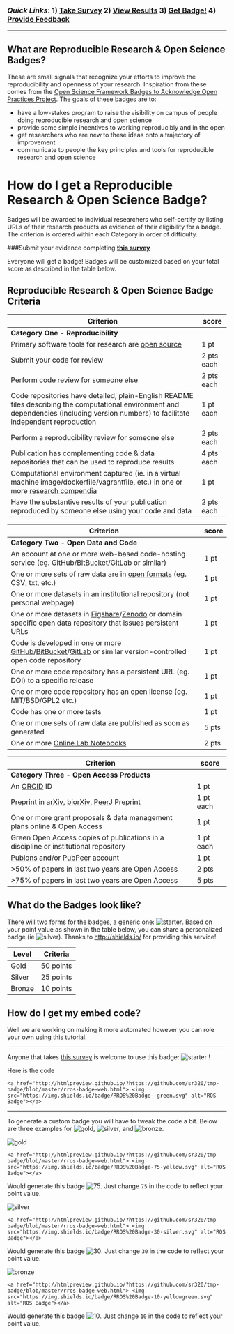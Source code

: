 
### *Quick Links*: 1) [**Take Survey**](https://docs.google.com/forms/d/1WqeQRmPi42pD-OqHxTqfA7aWqgPrkNjV8PTixA-m2sI/viewform?c=0&w=1)   2) [**View Results**](https://t.co/XGt5D8k6Hb)    3) [**Get Badge!**](badger)    4) [Provide Feedback](https://github.com/sr320/tmp-badge/issues/new) 

---

## What are Reproducible Research & Open Science Badges?

These are small signals that recognize your efforts to improve the reproducibility and openness of your research. Inspiration from these comes from the [Open Science Framework Badges to Acknowledge Open Practices Project](https://osf.io/tvyxz/). The goals of these badges are to:

- have a low-stakes program to raise the visibility on campus of people doing reproducible research and open science
- provide some simple incentives to working reproducibly and in the open
- get researchers who are new to these ideas onto a trajectory of improvement
- communicate to people the key principles and tools for reproducible research and open science 

# How do I get a Reproducible Research & Open Science Badge?

Badges will be awarded to individual researchers who self-certify by listing URLs of their research products as evidence of their eligibility for a badge. The criterion is ordered within each Category in order of difficulty.

###Submit your evidence completing **[this survey](http://goo.gl/forms/jm08DOJ2EI)** 

Everyone will get a badge! Badges will be customized based on your total score as described in the table below.


## Reproducible Research & Open Science Badge Criteria

| Criterion | score |
|-----------|-------|
|**Category One - Reproducibility** ||
Primary software tools for research are [open source](https://en.wikipedia.org/wiki/Open_source) | 1 pt
Submit your code for review | 2 pts each |
Perform code review for someone else | 2 pts each |
Code repositories have detailed, plain-English README files describing the computational environment and dependencies (including version numbers) to facilitate independent reproduction | 1 pt each
Perform a reproducibility review for someone else | 2 pts each |
Publication has complementing code & data repositories that can be used to reproduce results | 4 pts each |
Computational environment captured (ie. in a virtual machine image/dockerfile/vagrantfile, etc.) in one or more [research compendia](http://biostats.bepress.com/bioconductor/paper2/) | 1 pt |
Have the substantive results of your publication reproduced by someone else using your code and data | 2 pts each

| Criterion | score |
|-----------|-------|
|**Category Two - Open Data and Code** | |
An account at one or more web-based code-hosting service (eg. [GitHub](https://github.com)/[BitBucket](https://BitBucket.com)/[GitLab](https://gitlab.com) or similar) | 1 pt |
One or more sets of raw data are in [open formats](https://en.wikipedia.org/wiki/Open_format) (eg. CSV, txt, etc.) | 1 pt |
One or more datasets in an institutional repository (not personal webpage) | 1 pt |
One or more datasets in [Figshare](http://www.Figshare.com)/[Zenodo](http://www.Zenodo.org) or domain specific open data repository that issues persistent URLs | 1 pt |
Code is developed in one or more [GitHub](https://github.com)/[BitBucket](https://BitBucket.com)/[GitLab](https://gitlab.com) or similar version-controlled open code repository | 1 pt |
One or more code repository has a persistent URL (eg. DOI) to a specific release | 1 pt |
One or more code repository has an open license (eg. MIT/BSD/GPL2 etc.) | 1 pt |
Code has one or more tests | 1 pt |
One or more sets of raw data are published as soon as generated | 5 pts |
One or more [Online Lab Notebooks](https://en.wikipedia.org/wiki/Open_notebook_science) | 2 pts |


| Criterion | score |
|-----------|-------|
|**Category Three - Open Access Products** | |
An [ORCID](http://orcid.org/) ID | 1 pt |
Preprint in [arXiv](http://www.arXiv.org), [biorXiv](/http://biorxiv.org/), [PeerJ](http://www.PeerJ.com) Preprint | 1 pt each |
One or more grant proposals & data management plans online & Open Access | 1 pt |
Green Open Access copies of publications in a discipline or institutional repository | 1 pt each |
[Publons](https://publons.com/) and/or [PubPeer](http://www.pubpeer.com/) account | 1 pt |
>50% of papers in last two years are Open Access | 2 pts |
>75% of papers in last two years are Open Access | 5 pts |

## What do the Badges look like?
There will two forms for the badges, a generic one: ![starter](https://img.shields.io/badge/RROS%20Badge--green.svg). Based on your point value as 
shown in the table below, you can share a personalized badge (ie ![silver](https://img.shields.io/badge/RROS%20Badge-56-yellow.svg)).  Thanks to <http://shields.io/> for providing this service! 

| Level   | Criteria   |
|-------- |  --------- |
| Gold    | 50 points  |
| Silver  | 25 points |
| Bronze  | 10 points  |

## How do I get my embed code?
Well we are working on making it more automated however you can role your own using this tutorial. 

---
Anyone that takes [this survey](https://docs.google.com/forms/d/1WqeQRmPi42pD-OqHxTqfA7aWqgPrkNjV8PTixA-m2sI/viewform?c=0&w=1) is welcome to use this badge: ![starter](https://img.shields.io/badge/RROS%20Badge--green.svg) !  

Here is the code

```
<a href="http://htmlpreview.github.io/?https://github.com/sr320/tmp-badge/blob/master/rros-badge-web.html"> <img src="https://img.shields.io/badge/RROS%20Badge--green.svg" alt="ROS Badge"></a>
```

---


To generate a custom badge you will have to tweak the code a bit. Below are three examples for ![gold](https://img.shields.io/badge/Level-Gold-yellow.svg), ![silver](https://img.shields.io/badge/Level-Silver-lightgrey.svg), and ![bronze](https://img.shields.io/badge/Level-Bronze-yellowgreen.svg).

 ![gold](https://img.shields.io/badge/Level-Gold-yellow.svg)

```
<a href="http://htmlpreview.github.io/?https://github.com/sr320/tmp-badge/blob/master/rros-badge-web.html"> <img src="https://img.shields.io/badge/RROS%20Badge-75-yellow.svg" alt="ROS Badge"></a>
```

Would generate this badge ![75](https://img.shields.io/badge/RROS%20Badge-75-yellow.svg).  Just change `75` in the code to reflect your point value. 

 ![silver](https://img.shields.io/badge/Level-Silver-lightgrey.svg)

```
<a href="http://htmlpreview.github.io/?https://github.com/sr320/tmp-badge/blob/master/rros-badge-web.html"> <img src="https://img.shields.io/badge/RROS%20Badge-30-silver.svg" alt="ROS Badge"></a>
```

Would generate this badge ![30](https://img.shields.io/badge/RROS%20Badge-30-lightgrey.svg).  Just change `30` in the code to reflect your point value. 


 ![bronze](https://img.shields.io/badge/Level-Bronze-yellowgreen.svg)

```
<a href="http://htmlpreview.github.io/?https://github.com/sr320/tmp-badge/blob/master/rros-badge-web.html"> <img src="https://img.shields.io/badge/RROS%20Badge-10-yellowgreen.svg" alt="ROS Badge"></a>
```

Would generate this badge ![10](https://img.shields.io/badge/RROS%20Badge-10-yellowgreen.svg).  Just change `10` in the code to reflect your point value. 


